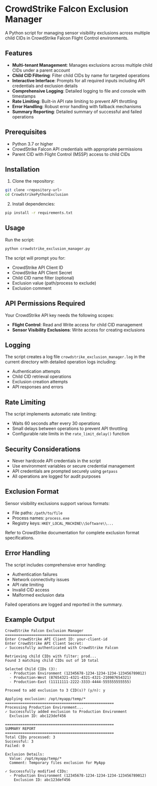 # CrowdStrike Falcon Exclusion Manager

A Python script for managing sensor visibility exclusions across multiple child CIDs in CrowdStrike Falcon Flight Control environments.

## Features

- **Multi-tenant Management**: Manages exclusions across multiple child CIDs under a parent account
- **Child CID Filtering**: Filter child CIDs by name for targeted operations
- **Interactive Interface**: Prompts for all required inputs including API credentials and exclusion details
- **Comprehensive Logging**: Detailed logging to file and console with timestamps
- **Rate Limiting**: Built-in API rate limiting to prevent API throttling
- **Error Handling**: Robust error handling with fallback mechanisms
- **Summary Reporting**: Detailed summary of successful and failed operations

## Prerequisites

- Python 3.7 or higher
- CrowdStrike Falcon API credentials with appropriate permissions
- Parent CID with Flight Control (MSSP) access to child CIDs

## Installation

1. Clone the repository:
```bash
git clone <repository-url>
cd CrowdstrikePythonExclusion
```

2. Install dependencies:
```bash
pip install -r requirements.txt
```

## Usage

Run the script:
```bash
python crowdstrike_exclusion_manager.py
```

The script will prompt you for:
- CrowdStrike API Client ID
- CrowdStrike API Client Secret
- Child CID name filter (optional)
- Exclusion value (path/process to exclude)
- Exclusion comment

## API Permissions Required

Your CrowdStrike API key needs the following scopes:
- **Flight Control**: Read and Write access for child CID management
- **Sensor Visibility Exclusions**: Write access for creating exclusions

## Logging

The script creates a log file `crowdstrike_exclusion_manager.log` in the current directory with detailed operation logs including:
- Authentication attempts
- Child CID retrieval operations
- Exclusion creation attempts
- API responses and errors

## Rate Limiting

The script implements automatic rate limiting:
- Waits 60 seconds after every 30 operations
- Small delays between operations to prevent API throttling
- Configurable rate limits in the `rate_limit_delay()` function

## Security Considerations

- Never hardcode API credentials in the script
- Use environment variables or secure credential management
- API credentials are prompted securely using `getpass`
- All operations are logged for audit purposes

## Exclusion Format

Sensor visibility exclusions support various formats:
- File paths: `/path/to/file`
- Process names: `process.exe`
- Registry keys: `HKEY_LOCAL_MACHINE\\Software\\...`

Refer to CrowdStrike documentation for complete exclusion format specifications.

## Error Handling

The script includes comprehensive error handling:
- Authentication failures
- Network connectivity issues
- API rate limiting
- Invalid CID access
- Malformed exclusion data

Failed operations are logged and reported in the summary.

## Example Output

```
CrowdStrike Falcon Exclusion Manager
========================================
Enter CrowdStrike API Client ID: your-client-id
Enter CrowdStrike API Client Secret: 
✓ Successfully authenticated with CrowdStrike Falcon

Retrieving child CIDs with filter: prod...
Found 3 matching child CIDs out of 10 total

Selected Child CIDs (3):
  - Production Environment (12345678-1234-1234-1234-123456789012)
  - Production-West (87654321-4321-4321-4321-210987654321)
  - Production-East (11111111-2222-3333-4444-555555555555)

Proceed to add exclusion to 3 CID(s)? (y/n): y

Applying exclusion: /opt/myapp/temp/*
==================================================
Processing Production Environment...
✓ Successfully added exclusion to Production Environment
  Exclusion ID: abc123def456

==================================================
SUMMARY REPORT
==================================================
Total CIDs processed: 3
Successful: 3
Failed: 0

Exclusion Details:
  Value: /opt/myapp/temp/*
  Comment: Temporary files exclusion for MyApp

✓ Successfully modified CIDs:
  - Production Environment (12345678-1234-1234-1234-123456789012)
    Exclusion ID: abc123def456
```